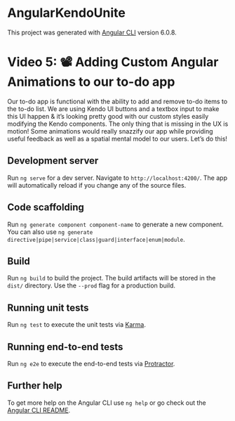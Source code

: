 # AngularKendoUnite

This project was generated with [Angular CLI](https://github.com/angular/angular-cli) version 6.0.8.

# Video 5: 📽️ Adding Custom Angular Animations to our to-do app 

Our to-do app is functional with the ability to add and remove to-do items to the to-do list. We are using Kendo UI buttons and a textbox input to make this UI happen & it’s looking pretty good with our custom styles easily modifying the Kendo components. The only thing that is missing in the UX is motion! Some animations would really snazzify our app while providing useful feedback as well as a spatial mental model to our users. Let’s do this!

## Development server

Run `ng serve` for a dev server. Navigate to `http://localhost:4200/`. The app will automatically reload if you change any of the source files.

## Code scaffolding

Run `ng generate component component-name` to generate a new component. You can also use `ng generate directive|pipe|service|class|guard|interface|enum|module`.

## Build

Run `ng build` to build the project. The build artifacts will be stored in the `dist/` directory. Use the `--prod` flag for a production build.

## Running unit tests

Run `ng test` to execute the unit tests via [Karma](https://karma-runner.github.io).

## Running end-to-end tests

Run `ng e2e` to execute the end-to-end tests via [Protractor](http://www.protractortest.org/).

## Further help

To get more help on the Angular CLI use `ng help` or go check out the [Angular CLI README](https://github.com/angular/angular-cli/blob/master/README.md).
